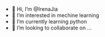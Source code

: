 - 👋 Hi, I’m @IrenaJia
- 👀 I’m interested in mechine learning
- 🌱 I’m currently learning python
- 💞️ I’m looking to collaborate on ...


<!---
IrenaJia/IrenaJia is a ✨ special ✨ repository because its `README.md` (this file) appears on your GitHub profile.
You can click the Preview link to take a look at your changes.
--->
